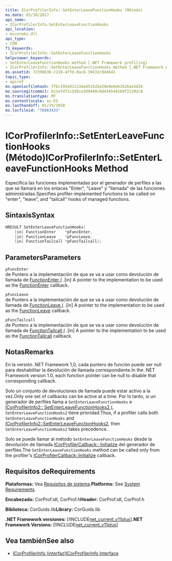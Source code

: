 ```yaml
---
title: ICorProfilerInfo::SetEnterLeaveFunctionHooks (Método)
ms.date: 03/30/2017
api_name:
- ICorProfilerInfo.SetEnterLeaveFunctionHooks
api_location:
- mscorwks.dll
api_type:
- COM
f1_keywords:
- ICorProfilerInfo::SetEnterLeaveFunctionHooks
helpviewer_keywords:
- SetEnterLeaveFunctionHooks method [.NET Framework profiling]
- ICorProfilerInfo::SetEnterLeaveFunctionHooks method [.NET Framework profiling]
ms.assetid: 72399636-c219-4ffd-8ac8-39432c9d4641
topic_type:
- apiref
ms.openlocfilehash: f7bc1954d11134a4515d2e29e9e0eb1626ae5d26
ms.sourcegitcommit: b11efd71c3d5ce3d9449c8d4345481b9f21392c6
ms.translationtype: MT
ms.contentlocale: es-ES
ms.lasthandoff: 01/29/2020
ms.locfileid: "76863433"
---
```

# <a name="icorprofilerinfosetenterleavefunctionhooks-method"></a><span data-ttu-id="29f02-102">ICorProfilerInfo::SetEnterLeaveFunctionHooks (Método)</span><span class="sxs-lookup"><span data-stu-id="29f02-102">ICorProfilerInfo::SetEnterLeaveFunctionHooks Method</span></span>
<span data-ttu-id="29f02-103">Especifica las funciones implementadas por el generador de perfiles a las que se llamará en los enlaces "Enter", "Leave" y "llamada" de las funciones administradas.</span><span class="sxs-lookup"><span data-stu-id="29f02-103">Specifies profiler-implemented functions to be called on "enter", "leave", and "tailcall" hooks of managed functions.</span></span>  
  
## <a name="syntax"></a><span data-ttu-id="29f02-104">Sintaxis</span><span class="sxs-lookup"><span data-stu-id="29f02-104">Syntax</span></span>  
  
```cpp  
HRESULT SetEnterLeaveFunctionHooks(  
    [in] FunctionEnter    *pFuncEnter,  
    [in] FunctionLeave    *pFuncLeave,  
    [in] FunctionTailcall *pFuncTailcall);  
```  
  
## <a name="parameters"></a><span data-ttu-id="29f02-105">Parameters</span><span class="sxs-lookup"><span data-stu-id="29f02-105">Parameters</span></span>  
 `pFuncEnter`  
 <span data-ttu-id="29f02-106">de Puntero a la implementación de que se va a usar como devolución de llamada de [FunctionEnter (](functionenter-function.md) .</span><span class="sxs-lookup"><span data-stu-id="29f02-106">[in] A pointer to the implementation to be used as the [FunctionEnter](functionenter-function.md) callback.</span></span>  
  
 `pFuncLeave`  
 <span data-ttu-id="29f02-107">de Puntero a la implementación de que se va a usar como devolución de llamada de [FunctionLeave (](functionleave-function.md) .</span><span class="sxs-lookup"><span data-stu-id="29f02-107">[in] A pointer to the implementation to be used as the [FunctionLeave](functionleave-function.md) callback.</span></span>  
  
 `pFuncTailcall`  
 <span data-ttu-id="29f02-108">de Puntero a la implementación de que se va a usar como devolución de llamada de [FunctionTailcall (](functiontailcall-function.md) .</span><span class="sxs-lookup"><span data-stu-id="29f02-108">[in] A pointer to the implementation to be used as the [FunctionTailcall](functiontailcall-function.md) callback.</span></span>  
  
## <a name="remarks"></a><span data-ttu-id="29f02-109">Notas</span><span class="sxs-lookup"><span data-stu-id="29f02-109">Remarks</span></span>  
 <span data-ttu-id="29f02-110">En la versión .NET Framework 1,0, cada puntero de función puede ser null para deshabilitar la devolución de llamada correspondiente.</span><span class="sxs-lookup"><span data-stu-id="29f02-110">In the .NET Framework version 1.0, each function pointer can be null to disable that corresponding callback.</span></span>  
  
 <span data-ttu-id="29f02-111">Solo un conjunto de devoluciones de llamada puede estar activo a la vez.</span><span class="sxs-lookup"><span data-stu-id="29f02-111">Only one set of callbacks can be active at a time.</span></span> <span data-ttu-id="29f02-112">Por lo tanto, si un generador de perfiles llama a `SetEnterLeaveFunctionHooks` e [ICorProfilerInfo2:: SetEnterLeaveFunctionHooks2 (](icorprofilerinfo2-setenterleavefunctionhooks2-method.md), `SetEnterLeaveFunctionHooks2` tiene prioridad.</span><span class="sxs-lookup"><span data-stu-id="29f02-112">Thus, if a profiler calls both `SetEnterLeaveFunctionHooks` and [ICorProfilerInfo2::SetEnterLeaveFunctionHooks2](icorprofilerinfo2-setenterleavefunctionhooks2-method.md), then `SetEnterLeaveFunctionHooks2` takes precedence.</span></span>  
  
 <span data-ttu-id="29f02-113">Solo se puede llamar al método `SetEnterLeaveFunctionHooks` desde la devolución de llamada [ICorProfilerCallback:: Initialize](icorprofilercallback-initialize-method.md) del generador de perfiles.</span><span class="sxs-lookup"><span data-stu-id="29f02-113">The `SetEnterLeaveFunctionHooks` method can be called only from the profiler's [ICorProfilerCallback::Initialize](icorprofilercallback-initialize-method.md) callback.</span></span>  
  
## <a name="requirements"></a><span data-ttu-id="29f02-114">Requisitos de</span><span class="sxs-lookup"><span data-stu-id="29f02-114">Requirements</span></span>  
 <span data-ttu-id="29f02-115">**Plataformas:** Vea [Requisitos de sistema](../../../../docs/framework/get-started/system-requirements.md).</span><span class="sxs-lookup"><span data-stu-id="29f02-115">**Platforms:** See [System Requirements](../../../../docs/framework/get-started/system-requirements.md).</span></span>  
  
 <span data-ttu-id="29f02-116">**Encabezado:** CorProf.idl, CorProf.h</span><span class="sxs-lookup"><span data-stu-id="29f02-116">**Header:** CorProf.idl, CorProf.h</span></span>  
  
 <span data-ttu-id="29f02-117">**Biblioteca:** CorGuids.lib</span><span class="sxs-lookup"><span data-stu-id="29f02-117">**Library:** CorGuids.lib</span></span>  
  
 <span data-ttu-id="29f02-118">**.NET Framework versiones:** [!INCLUDE[net_current_v11plus](../../../../includes/net-current-v11plus-md.md)]</span><span class="sxs-lookup"><span data-stu-id="29f02-118">**.NET Framework Versions:** [!INCLUDE[net_current_v11plus](../../../../includes/net-current-v11plus-md.md)]</span></span>  
  
## <a name="see-also"></a><span data-ttu-id="29f02-119">Vea también</span><span class="sxs-lookup"><span data-stu-id="29f02-119">See also</span></span>

- [<span data-ttu-id="29f02-120">ICorProfilerInfo (interfaz)</span><span class="sxs-lookup"><span data-stu-id="29f02-120">ICorProfilerInfo Interface</span></span>](icorprofilerinfo-interface.md)
